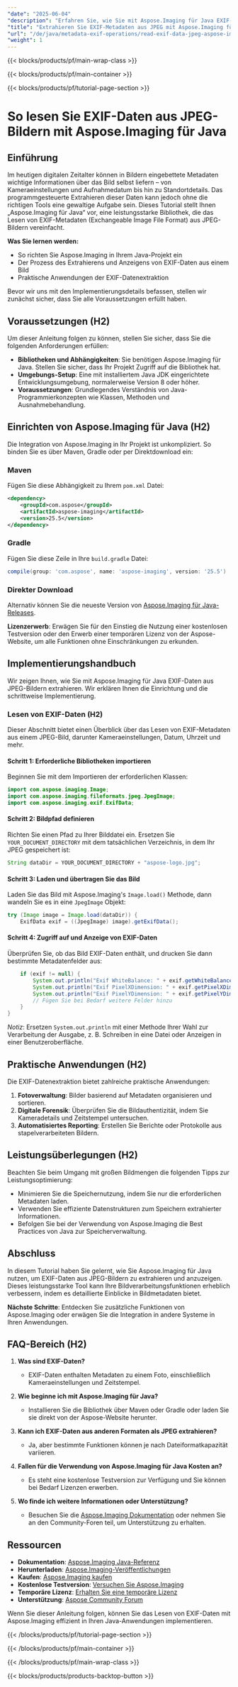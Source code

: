 ```yaml
---
"date": "2025-06-04"
"description": "Erfahren Sie, wie Sie mit Aspose.Imaging für Java EXIF-Daten aus JPEG-Bildern extrahieren und analysieren. Diese Anleitung behandelt Einrichtung, Implementierung und praktische Anwendungen der Metadatenextraktion."
"title": "Extrahieren Sie EXIF-Metadaten aus JPEG mit Aspose.Imaging für Java | Anleitung"
"url": "/de/java/metadata-exif-operations/read-exif-data-jpeg-aspose-imaging-java/"
"weight": 1
---
```


{{< blocks/products/pf/main-wrap-class >}}

{{< blocks/products/pf/main-container >}}

{{< blocks/products/pf/tutorial-page-section >}}
# So lesen Sie EXIF-Daten aus JPEG-Bildern mit Aspose.Imaging für Java

## Einführung

Im heutigen digitalen Zeitalter können in Bildern eingebettete Metadaten wichtige Informationen über das Bild selbst liefern – von Kameraeinstellungen und Aufnahmedatum bis hin zu Standortdetails. Das programmgesteuerte Extrahieren dieser Daten kann jedoch ohne die richtigen Tools eine gewaltige Aufgabe sein. Dieses Tutorial stellt Ihnen „Aspose.Imaging für Java“ vor, eine leistungsstarke Bibliothek, die das Lesen von EXIF-Metadaten (Exchangeable Image File Format) aus JPEG-Bildern vereinfacht.

**Was Sie lernen werden:**
- So richten Sie Aspose.Imaging in Ihrem Java-Projekt ein
- Der Prozess des Extrahierens und Anzeigens von EXIF-Daten aus einem Bild
- Praktische Anwendungen der EXIF-Datenextraktion

Bevor wir uns mit den Implementierungsdetails befassen, stellen wir zunächst sicher, dass Sie alle Voraussetzungen erfüllt haben.

## Voraussetzungen (H2)

Um dieser Anleitung folgen zu können, stellen Sie sicher, dass Sie die folgenden Anforderungen erfüllen:

- **Bibliotheken und Abhängigkeiten**: Sie benötigen Aspose.Imaging für Java. Stellen Sie sicher, dass Ihr Projekt Zugriff auf die Bibliothek hat.
- **Umgebungs-Setup**: Eine mit installiertem Java JDK eingerichtete Entwicklungsumgebung, normalerweise Version 8 oder höher.
- **Voraussetzungen**: Grundlegendes Verständnis von Java-Programmierkonzepten wie Klassen, Methoden und Ausnahmebehandlung.

## Einrichten von Aspose.Imaging für Java (H2)

Die Integration von Aspose.Imaging in Ihr Projekt ist unkompliziert. So binden Sie es über Maven, Gradle oder per Direktdownload ein:

### Maven
Fügen Sie diese Abhängigkeit zu Ihrem `pom.xml` Datei:
```xml
<dependency>
    <groupId>com.aspose</groupId>
    <artifactId>aspose-imaging</artifactId>
    <version>25.5</version>
</dependency>
```

### Gradle
Fügen Sie diese Zeile in Ihre `build.gradle` Datei:
```gradle
compile(group: 'com.aspose', name: 'aspose-imaging', version: '25.5')
```

### Direkter Download
Alternativ können Sie die neueste Version von [Aspose.Imaging für Java-Releases](https://releases.aspose.com/imaging/java/).

**Lizenzerwerb**: Erwägen Sie für den Einstieg die Nutzung einer kostenlosen Testversion oder den Erwerb einer temporären Lizenz von der Aspose-Website, um alle Funktionen ohne Einschränkungen zu erkunden.

## Implementierungshandbuch

Wir zeigen Ihnen, wie Sie mit Aspose.Imaging für Java EXIF-Daten aus JPEG-Bildern extrahieren. Wir erklären Ihnen die Einrichtung und die schrittweise Implementierung.

### Lesen von EXIF-Daten (H2)

Dieser Abschnitt bietet einen Überblick über das Lesen von EXIF-Metadaten aus einem JPEG-Bild, darunter Kameraeinstellungen, Datum, Uhrzeit und mehr.

#### Schritt 1: Erforderliche Bibliotheken importieren
Beginnen Sie mit dem Importieren der erforderlichen Klassen:
```java
import com.aspose.imaging.Image;
import com.aspose.imaging.fileformats.jpeg.JpegImage;
import com.aspose.imaging.exif.ExifData;
```

#### Schritt 2: Bildpfad definieren
Richten Sie einen Pfad zu Ihrer Bilddatei ein. Ersetzen Sie `YOUR_DOCUMENT_DIRECTORY` mit dem tatsächlichen Verzeichnis, in dem Ihr JPEG gespeichert ist:
```java
String dataDir = YOUR_DOCUMENT_DIRECTORY + "aspose-logo.jpg";
```

#### Schritt 3: Laden und übertragen Sie das Bild
Laden Sie das Bild mit Aspose.Imaging's `Image.load()` Methode, dann wandeln Sie es in eine `JpegImage` Objekt:
```java
try (Image image = Image.load(dataDir)) {
    ExifData exif = ((JpegImage) image).getExifData();
```

#### Schritt 4: Zugriff auf und Anzeige von EXIF-Daten
Überprüfen Sie, ob das Bild EXIF-Daten enthält, und drucken Sie dann bestimmte Metadatenfelder aus:
```java
    if (exif != null) {
        System.out.println("Exif WhiteBalance: " + exif.getWhiteBalance());
        System.out.println("Exif PixelXDimension: " + exif.getPixelXDimension());
        System.out.println("Exif PixelYDimension: " + exif.getPixelYDimension());
        // Fügen Sie bei Bedarf weitere Felder hinzu
    }
}
```

*Notiz*: Ersetzen `System.out.println` mit einer Methode Ihrer Wahl zur Verarbeitung der Ausgabe, z. B. Schreiben in eine Datei oder Anzeigen in einer Benutzeroberfläche.

## Praktische Anwendungen (H2)

Die EXIF-Datenextraktion bietet zahlreiche praktische Anwendungen:
1. **Fotoverwaltung**: Bilder basierend auf Metadaten organisieren und sortieren.
2. **Digitale Forensik**: Überprüfen Sie die Bildauthentizität, indem Sie Kameradetails und Zeitstempel untersuchen.
3. **Automatisiertes Reporting**: Erstellen Sie Berichte oder Protokolle aus stapelverarbeiteten Bildern.

## Leistungsüberlegungen (H2)

Beachten Sie beim Umgang mit großen Bildmengen die folgenden Tipps zur Leistungsoptimierung:
- Minimieren Sie die Speichernutzung, indem Sie nur die erforderlichen Metadaten laden.
- Verwenden Sie effiziente Datenstrukturen zum Speichern extrahierter Informationen.
- Befolgen Sie bei der Verwendung von Aspose.Imaging die Best Practices von Java zur Speicherverwaltung.

## Abschluss

In diesem Tutorial haben Sie gelernt, wie Sie Aspose.Imaging für Java nutzen, um EXIF-Daten aus JPEG-Bildern zu extrahieren und anzuzeigen. Dieses leistungsstarke Tool kann Ihre Bildverarbeitungsfunktionen erheblich verbessern, indem es detaillierte Einblicke in Bildmetadaten bietet.

**Nächste Schritte**: Entdecken Sie zusätzliche Funktionen von Aspose.Imaging oder erwägen Sie die Integration in andere Systeme in Ihren Anwendungen.

## FAQ-Bereich (H2)

1. **Was sind EXIF-Daten?**
   - EXIF-Daten enthalten Metadaten zu einem Foto, einschließlich Kameraeinstellungen und Zeitstempel.

2. **Wie beginne ich mit Aspose.Imaging für Java?**
   - Installieren Sie die Bibliothek über Maven oder Gradle oder laden Sie sie direkt von der Aspose-Website herunter.

3. **Kann ich EXIF-Daten aus anderen Formaten als JPEG extrahieren?**
   - Ja, aber bestimmte Funktionen können je nach Dateiformatkapazität variieren.

4. **Fallen für die Verwendung von Aspose.Imaging für Java Kosten an?**
   - Es steht eine kostenlose Testversion zur Verfügung und Sie können bei Bedarf Lizenzen erwerben.

5. **Wo finde ich weitere Informationen oder Unterstützung?**
   - Besuchen Sie die [Aspose.Imaging Dokumentation](https://reference.aspose.com/imaging/java/) oder nehmen Sie an den Community-Foren teil, um Unterstützung zu erhalten.

## Ressourcen

- **Dokumentation**: [Aspose.Imaging Java-Referenz](https://reference.aspose.com/imaging/java/)
- **Herunterladen**: [Aspose.Imaging-Veröffentlichungen](https://releases.aspose.com/imaging/java/)
- **Kaufen**: [Aspose.Imaging kaufen](https://purchase.aspose.com/buy)
- **Kostenlose Testversion**: [Versuchen Sie Aspose.Imaging](https://releases.aspose.com/imaging/java/)
- **Temporäre Lizenz**: [Erhalten Sie eine temporäre Lizenz](https://purchase.aspose.com/temporary-license/)
- **Unterstützung**: [Aspose Community Forum](https://forum.aspose.com/c/imaging/10)

Wenn Sie dieser Anleitung folgen, können Sie das Lesen von EXIF-Daten mit Aspose.Imaging effizient in Ihren Java-Anwendungen implementieren.

{{< /blocks/products/pf/tutorial-page-section >}}

{{< /blocks/products/pf/main-container >}}

{{< /blocks/products/pf/main-wrap-class >}}

{{< blocks/products/products-backtop-button >}}